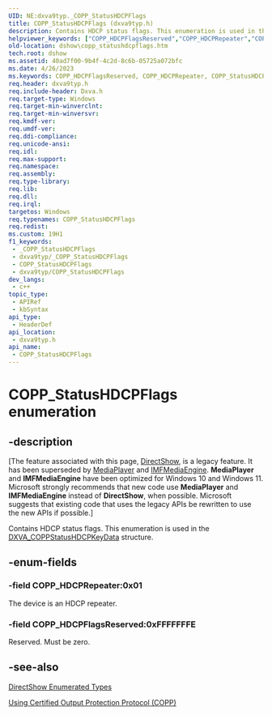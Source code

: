 ```yaml
---
UID: NE:dxva9typ._COPP_StatusHDCPFlags
title: COPP_StatusHDCPFlags (dxva9typ.h)
description: Contains HDCP status flags. This enumeration is used in the DXVA_COPPStatusHDCPKeyData structure.
helpviewer_keywords: ["COPP_HDCPFlagsReserved","COPP_HDCPRepeater","COPP_StatusHDCPFlags","COPP_StatusHDCPFlags","COPP_StatusHDCPFlags enumeration [DirectShow]","COPP_StatusHDCPFlagsEnumeration","dshow.copp_statushdcpflags","dxva9typ/COPP_HDCPFlagsReserved","dxva9typ/COPP_HDCPRepeater","dxva9typ/COPP_StatusHDCPFlags"]
old-location: dshow\copp_statushdcpflags.htm
tech.root: dshow
ms.assetid: 40ad7f00-9b4f-4c2d-8c6b-05725a072bfc
ms.date: 4/26/2023
ms.keywords: COPP_HDCPFlagsReserved, COPP_HDCPRepeater, COPP_StatusHDCPFlags, COPP_StatusHDCPFlags , COPP_StatusHDCPFlags enumeration [DirectShow], COPP_StatusHDCPFlagsEnumeration, dshow.copp_statushdcpflags, dxva9typ/COPP_HDCPFlagsReserved, dxva9typ/COPP_HDCPRepeater, dxva9typ/COPP_StatusHDCPFlags
req.header: dxva9typ.h
req.include-header: Dxva.h
req.target-type: Windows
req.target-min-winverclnt: 
req.target-min-winversvr: 
req.kmdf-ver: 
req.umdf-ver: 
req.ddi-compliance: 
req.unicode-ansi: 
req.idl: 
req.max-support: 
req.namespace: 
req.assembly: 
req.type-library: 
req.lib: 
req.dll: 
req.irql: 
targetos: Windows
req.typenames: COPP_StatusHDCPFlags
req.redist: 
ms.custom: 19H1
f1_keywords:
 - _COPP_StatusHDCPFlags
 - dxva9typ/_COPP_StatusHDCPFlags
 - COPP_StatusHDCPFlags
 - dxva9typ/COPP_StatusHDCPFlags
dev_langs:
 - c++
topic_type:
 - APIRef
 - kbSyntax
api_type:
 - HeaderDef
api_location:
 - dxva9typ.h
api_name:
 - COPP_StatusHDCPFlags
---
```


# COPP_StatusHDCPFlags enumeration


## -description

\[The feature associated with this page, [DirectShow](/windows/win32/directshow/directshow), is a legacy feature. It has been superseded by [MediaPlayer](/uwp/api/Windows.Media.Playback.MediaPlayer) and [IMFMediaEngine](/windows/win32/api/mfmediaengine/nn-mfmediaengine-imfmediaengine). **MediaPlayer** and **IMFMediaEngine** have been optimized for Windows 10 and Windows 11. Microsoft strongly recommends that new code use **MediaPlayer** and **IMFMediaEngine** instead of **DirectShow**, when possible. Microsoft suggests that existing code that uses the legacy APIs be rewritten to use the new APIs if possible.\]

Contains HDCP status flags. This enumeration is used in the <a href="/windows/desktop/api/dxva9typ/ns-dxva9typ-dxva_coppstatushdcpkeydata">DXVA_COPPStatusHDCPKeyData</a> structure.

## -enum-fields

### -field COPP_HDCPRepeater:0x01

The device is an HDCP repeater.

### -field COPP_HDCPFlagsReserved:0xFFFFFFFE

Reserved. Must be zero.

## -see-also

<a href="/windows/desktop/DirectShow/directshow-enumerated-types">DirectShow Enumerated Types</a>



<a href="/windows/desktop/DirectShow/using-certified-output-protection-protocol--copp">Using Certified Output Protection Protocol (COPP)</a>
